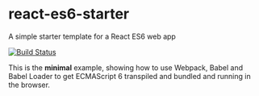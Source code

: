 # react-es6-starter

A simple starter template for a React ES6 web app

[![Build Status](https://travis-ci.org/dwmkerr/react-es6-starter.svg?branch=master)](https://travis-ci.org/dwmkerr/react-es6-starter)

This is the **minimal** example, showing how to use Webpack, Babel and Babel Loader to get ECMAScript 6 transpiled and bundled and running in the browser.
